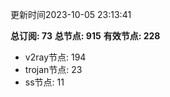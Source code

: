 更新时间2023-10-05 23:13:41

**总订阅: 73**
**总节点: 915**
**有效节点: 228**
- v2ray节点: 194
- trojan节点: 23
- ss节点: 11
